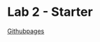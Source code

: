 # Lab 2 - Starter
[Githubpages](https://nikhilmahendran.github.io/Lab2_Starter/?satisfied=on&attend_next=no&name=&next_meeting=&comments=mm&topic=Brainstorming)

